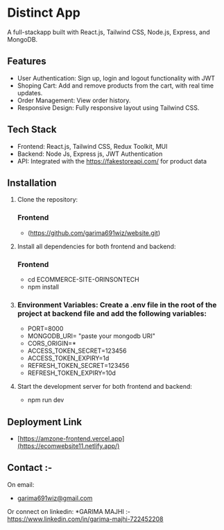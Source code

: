 # Distinct App
A full-stackapp built with React.js, Tailwind CSS, Node.js, Express, and MongoDB. 

## Features

* User Authentication: Sign up, login and logout functionality with JWT
* Shoping Cart: Add and remove products from the cart, with real time updates.
* Order Management: View order history.
* Responsive Design: Fully responsive layout using Tailwind CSS.

## Tech Stack

* Frontend: React.js, Tailwind CSS, Redux Toolkit, MUI
* Backend: Node Js, Express js, JWT Authentication
* API: Integrated with the https://fakestoreapi.com/ for product data

## Installation

1. Clone the repository:
   ### Frontend
   * (https://github.com/garima691wiz/website.git)


2. Install all dependencies for both frontend and backend:
    ### Frontend
   * cd ECOMMERCE-SITE-ORINSONTECH
   * npm install
 
3. ### Environment Variables: Create a .env file in the root of the project at backend file and add the following variables:
   * PORT=8000
   * MONGODB_URI= "paste your mongodb URI"
   * CORS_ORIGIN=*
   * ACCESS_TOKEN_SECRET=123456
   * ACCESS_TOKEN_EXPIRY=1d
   * REFRESH_TOKEN_SECRET=123456
   * REFRESH_TOKEN_EXPIRY=10d
4. Start the development server for both frontend and backend:
   * npm run dev
  
  ## Deployment Link

  * [https://amzone-frontend.vercel.app](https://ecomwebsite11.netlify.app/)

  ## Contact :-
On email:
* garima691wiz@gmail.com

Or connect on linkedin:
*GARIMA MAJHI :- https://www.linkedin.com/in/garima-majhi-722452208
